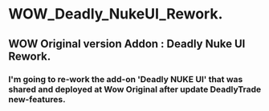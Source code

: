 # WOW_Deadly_NukeUI_Rework.

## WOW Original version Addon : Deadly Nuke UI Rework.

### I'm going to re-work the add-on 'Deadly NUKE UI' that was shared and deployed at Wow Original after update DeadlyTrade new-features.
